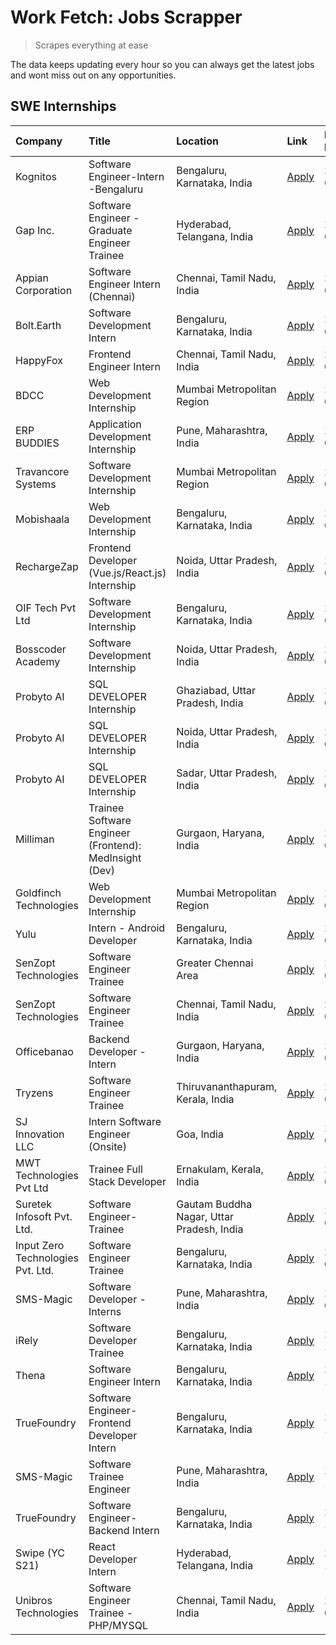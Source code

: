 # Work Fetch: Jobs Scrapper
> Scrapes everything at ease

The data keeps updating every hour so you can always get the latest jobs and wont miss out on any opportunities.

## SWE Internships
<!--START_SECTION:workfetch-->
| Company                           | Title                                                  | Location                                  | Link                                                                                                                                                                                                                                                                | Date Posted   |
|:----------------------------------|:-------------------------------------------------------|:------------------------------------------|:--------------------------------------------------------------------------------------------------------------------------------------------------------------------------------------------------------------------------------------------------------------------|:--------------|
| Kognitos                          | Software Engineer-Intern -Bengaluru                    | Bengaluru, Karnataka, India               | [Apply](https://in.linkedin.com/jobs/view/software-engineer-intern-bengaluru-at-kognitos-3855361239?refId=jUYkjnNeht8OPF7r8wUtuQ%3D%3D&trackingId=HKyBeedzSFz0bB%2B2q5bV1A%3D%3D&position=5&pageNum=0&trk=public_jobs_jserp-result_search-card)                     | 2024-03-13    |
| Gap Inc.                          | Software Engineer - Graduate Engineer Trainee          | Hyderabad, Telangana, India               | [Apply](https://in.linkedin.com/jobs/view/software-engineer-graduate-engineer-trainee-at-gap-inc-3853818960?refId=jUYkjnNeht8OPF7r8wUtuQ%3D%3D&trackingId=FJOKz68bmETpobY5%2BJYopw%3D%3D&position=12&pageNum=0&trk=public_jobs_jserp-result_search-card)            | 2024-03-12    |
| Appian Corporation                | Software Engineer Intern (Chennai)                     | Chennai, Tamil Nadu, India                | [Apply](https://in.linkedin.com/jobs/view/software-engineer-intern-chennai-at-appian-corporation-3848335036?refId=jUYkjnNeht8OPF7r8wUtuQ%3D%3D&trackingId=AJOpZ%2FiCBZezyd6IMWXn2Q%3D%3D&position=3&pageNum=0&trk=public_jobs_jserp-result_search-card)             | 2024-03-07    |
| Bolt.Earth                        | Software Development Intern                            | Bengaluru, Karnataka, India               | [Apply](https://in.linkedin.com/jobs/view/software-development-intern-at-bolt-earth-3849437038?refId=vqC%2FAO3QBJJSqngDx27w3A%3D%3D&trackingId=UERLtRkHDNDvK1Cnnh%2FFzA%3D%3D&position=2&pageNum=1&trk=public_jobs_jserp-result_search-card)                        | 2024-03-07    |
| HappyFox                          | Frontend Engineer Intern                               | Chennai, Tamil Nadu, India                | [Apply](https://in.linkedin.com/jobs/view/frontend-engineer-intern-at-happyfox-3848357951?refId=vqC%2FAO3QBJJSqngDx27w3A%3D%3D&trackingId=tykzTbFPkWq2LeB5DeYXVA%3D%3D&position=16&pageNum=1&trk=public_jobs_jserp-result_search-card)                              | 2024-03-07    |
| BDCC                              | Web Development Internship                             | Mumbai Metropolitan Region                | [Apply](https://in.linkedin.com/jobs/view/web-development-internship-at-bdcc-3849712398?refId=vqC%2FAO3QBJJSqngDx27w3A%3D%3D&trackingId=P3y1e9koLhPw4O5CtWx5qA%3D%3D&position=25&pageNum=1&trk=public_jobs_jserp-result_search-card)                                | 2024-03-07    |
| ERP BUDDIES                       | Application Development Internship                     | Pune, Maharashtra, India                  | [Apply](https://in.linkedin.com/jobs/view/application-development-internship-at-erp-buddies-3848828144?refId=vqC%2FAO3QBJJSqngDx27w3A%3D%3D&trackingId=f1dAgG4auz%2FqRCVQ8QZgxA%3D%3D&position=5&pageNum=1&trk=public_jobs_jserp-result_search-card)                | 2024-03-06    |
| Travancore Systems                | Software Development Internship                        | Mumbai Metropolitan Region                | [Apply](https://in.linkedin.com/jobs/view/software-development-internship-at-travancore-systems-3847706952?refId=jUYkjnNeht8OPF7r8wUtuQ%3D%3D&trackingId=onzp%2FHaw2VvNktrb6er%2BSw%3D%3D&position=11&pageNum=0&trk=public_jobs_jserp-result_search-card)           | 2024-03-05    |
| Mobishaala                        | Web Development Internship                             | Bengaluru, Karnataka, India               | [Apply](https://in.linkedin.com/jobs/view/web-development-internship-at-mobishaala-3847710287?refId=jUYkjnNeht8OPF7r8wUtuQ%3D%3D&trackingId=uBUh58xwNw2YPWqs5DoSfg%3D%3D&position=23&pageNum=0&trk=public_jobs_jserp-result_search-card)                            | 2024-03-05    |
| RechargeZap                       | Frontend Developer  (Vue.js/React.js) Internship       | Noida, Uttar Pradesh, India               | [Apply](https://in.linkedin.com/jobs/view/frontend-developer-vue-js-react-js-internship-at-rechargezap-3847708827?refId=vqC%2FAO3QBJJSqngDx27w3A%3D%3D&trackingId=pOHXSluKQ%2FQ%2F%2FEpXcaPuCA%3D%3D&position=6&pageNum=1&trk=public_jobs_jserp-result_search-card) | 2024-03-05    |
| OIF Tech Pvt Ltd                  | Software Development Internship                        | Bengaluru, Karnataka, India               | [Apply](https://in.linkedin.com/jobs/view/software-development-internship-at-oif-tech-pvt-ltd-3846326596?refId=jUYkjnNeht8OPF7r8wUtuQ%3D%3D&trackingId=5wQPvcEXQDRdqxHCjM3UKw%3D%3D&position=4&pageNum=0&trk=public_jobs_jserp-result_search-card)                  | 2024-03-04    |
| Bosscoder Academy                 | Software Development Internship                        | Noida, Uttar Pradesh, India               | [Apply](https://in.linkedin.com/jobs/view/software-development-internship-at-bosscoder-academy-3846323827?refId=jUYkjnNeht8OPF7r8wUtuQ%3D%3D&trackingId=oa2HNWWHd%2F4DG4r68J1RBA%3D%3D&position=15&pageNum=0&trk=public_jobs_jserp-result_search-card)              | 2024-03-04    |
| Probyto AI                        | SQL DEVELOPER Internship                               | Ghaziabad, Uttar Pradesh, India           | [Apply](https://in.linkedin.com/jobs/view/sql-developer-internship-at-probyto-ai-3846327640?refId=vqC%2FAO3QBJJSqngDx27w3A%3D%3D&trackingId=Y5gJCfGw3l5a9OYq2OqnBA%3D%3D&position=15&pageNum=1&trk=public_jobs_jserp-result_search-card)                            | 2024-03-04    |
| Probyto AI                        | SQL DEVELOPER Internship                               | Noida, Uttar Pradesh, India               | [Apply](https://in.linkedin.com/jobs/view/sql-developer-internship-at-probyto-ai-3846328520?refId=vqC%2FAO3QBJJSqngDx27w3A%3D%3D&trackingId=OFMWc42cW3%2FG0YM3OI9obw%3D%3D&position=21&pageNum=1&trk=public_jobs_jserp-result_search-card)                          | 2024-03-04    |
| Probyto AI                        | SQL DEVELOPER Internship                               | Sadar, Uttar Pradesh, India               | [Apply](https://in.linkedin.com/jobs/view/sql-developer-internship-at-probyto-ai-3846329214?refId=vqC%2FAO3QBJJSqngDx27w3A%3D%3D&trackingId=brD8Yp9GRbTW2YdnjU%2F%2BjA%3D%3D&position=24&pageNum=1&trk=public_jobs_jserp-result_search-card)                        | 2024-03-04    |
| Milliman                          | Trainee Software Engineer (Frontend): MedInsight (Dev) | Gurgaon, Haryana, India                   | [Apply](https://in.linkedin.com/jobs/view/trainee-software-engineer-frontend-medinsight-dev-at-milliman-3792874280?refId=jUYkjnNeht8OPF7r8wUtuQ%3D%3D&trackingId=PTuVrwRqw0vtGTHmTubQ%2Fw%3D%3D&position=7&pageNum=0&trk=public_jobs_jserp-result_search-card)      | 2024-03-01    |
| Goldfinch Technologies            | Web Development Internship                             | Mumbai Metropolitan Region                | [Apply](https://in.linkedin.com/jobs/view/web-development-internship-at-goldfinch-technologies-3837823879?refId=vqC%2FAO3QBJJSqngDx27w3A%3D%3D&trackingId=YjrCempOswp%2BqN0WBixLBg%3D%3D&position=20&pageNum=1&trk=public_jobs_jserp-result_search-card)            | 2024-02-22    |
| Yulu                              | Intern - Android Developer                             | Bengaluru, Karnataka, India               | [Apply](https://in.linkedin.com/jobs/view/intern-android-developer-at-yulu-3834459982?refId=vqC%2FAO3QBJJSqngDx27w3A%3D%3D&trackingId=7eM7Vyo0JRfkrScbVeL7SQ%3D%3D&position=23&pageNum=1&trk=public_jobs_jserp-result_search-card)                                  | 2024-02-19    |
| SenZopt Technologies              | Software Engineer Trainee                              | Greater Chennai Area                      | [Apply](https://in.linkedin.com/jobs/view/software-engineer-trainee-at-senzopt-technologies-3827688781?refId=vqC%2FAO3QBJJSqngDx27w3A%3D%3D&trackingId=tvtJk2oistoQ84RPsw8nhA%3D%3D&position=9&pageNum=1&trk=public_jobs_jserp-result_search-card)                  | 2024-02-12    |
| SenZopt Technologies              | Software Engineer Trainee                              | Chennai, Tamil Nadu, India                | [Apply](https://in.linkedin.com/jobs/view/software-engineer-trainee-at-senzopt-technologies-3827686880?refId=vqC%2FAO3QBJJSqngDx27w3A%3D%3D&trackingId=NhhFDnWVg7YrSWAJeJvWUw%3D%3D&position=22&pageNum=1&trk=public_jobs_jserp-result_search-card)                 | 2024-02-12    |
| Officebanao                       | Backend Developer - Intern                             | Gurgaon, Haryana, India                   | [Apply](https://in.linkedin.com/jobs/view/backend-developer-intern-at-officebanao-3814263731?refId=jUYkjnNeht8OPF7r8wUtuQ%3D%3D&trackingId=WTKxGkAOorHY0L7YcbpQzw%3D%3D&position=25&pageNum=0&trk=public_jobs_jserp-result_search-card)                             | 2024-01-31    |
| Tryzens                           | Software Engineer Trainee                              | Thiruvananthapuram, Kerala, India         | [Apply](https://in.linkedin.com/jobs/view/software-engineer-trainee-at-tryzens-3809363491?refId=vqC%2FAO3QBJJSqngDx27w3A%3D%3D&trackingId=vpOn1GC1YBXA3cxfSejo4w%3D%3D&position=11&pageNum=1&trk=public_jobs_jserp-result_search-card)                              | 2024-01-18    |
| SJ Innovation LLC                 | Intern Software Engineer (Onsite)                      | Goa, India                                | [Apply](https://in.linkedin.com/jobs/view/intern-software-engineer-onsite-at-sj-innovation-llc-3799959011?refId=vqC%2FAO3QBJJSqngDx27w3A%3D%3D&trackingId=YxwmX9v3%2BIuKaiacvpPoIQ%3D%3D&position=14&pageNum=1&trk=public_jobs_jserp-result_search-card)            | 2024-01-11    |
| MWT Technologies Pvt Ltd          | Trainee Full Stack Developer                           | Ernakulam, Kerala, India                  | [Apply](https://in.linkedin.com/jobs/view/trainee-full-stack-developer-at-mwt-technologies-pvt-ltd-3800921715?refId=jUYkjnNeht8OPF7r8wUtuQ%3D%3D&trackingId=YXhJ3EH61d5gBFIwhLiQWQ%3D%3D&position=8&pageNum=0&trk=public_jobs_jserp-result_search-card)             | 2024-01-09    |
| Suretek Infosoft Pvt. Ltd.        | Software Engineer-Trainee                              | Gautam Buddha Nagar, Uttar Pradesh, India | [Apply](https://in.linkedin.com/jobs/view/software-engineer-trainee-at-suretek-infosoft-pvt-ltd-3800934643?refId=jUYkjnNeht8OPF7r8wUtuQ%3D%3D&trackingId=NlXfPPTn35COhqXeBIg0SQ%3D%3D&position=20&pageNum=0&trk=public_jobs_jserp-result_search-card)               | 2024-01-09    |
| Input Zero Technologies Pvt. Ltd. | Software Engineer Trainee                              | Bengaluru, Karnataka, India               | [Apply](https://in.linkedin.com/jobs/view/software-engineer-trainee-at-input-zero-technologies-pvt-ltd-3800927643?refId=vqC%2FAO3QBJJSqngDx27w3A%3D%3D&trackingId=nqSDPH71YdPQijqdFn7TUA%3D%3D&position=3&pageNum=1&trk=public_jobs_jserp-result_search-card)       | 2024-01-09    |
| SMS-Magic                         | Software Developer -Interns                            | Pune, Maharashtra, India                  | [Apply](https://in.linkedin.com/jobs/view/software-developer-interns-at-sms-magic-3799485343?refId=vqC%2FAO3QBJJSqngDx27w3A%3D%3D&trackingId=XEMkdKO0PHpT2Dm%2Bh68icg%3D%3D&position=8&pageNum=1&trk=public_jobs_jserp-result_search-card)                          | 2024-01-05    |
| iRely                             | Software Developer Trainee                             | Bengaluru, Karnataka, India               | [Apply](https://in.linkedin.com/jobs/view/software-developer-trainee-at-irely-3801577534?refId=jUYkjnNeht8OPF7r8wUtuQ%3D%3D&trackingId=A8Qh3l4WOQULT0r7uWX5XQ%3D%3D&position=14&pageNum=0&trk=public_jobs_jserp-result_search-card)                                 | 2023-12-22    |
| Thena                             | Software Engineer Intern                               | Bengaluru, Karnataka, India               | [Apply](https://in.linkedin.com/jobs/view/software-engineer-intern-at-thena-3778731751?refId=jUYkjnNeht8OPF7r8wUtuQ%3D%3D&trackingId=4tRX%2BtZmw4ieghZM5LaLXA%3D%3D&position=17&pageNum=0&trk=public_jobs_jserp-result_search-card)                                 | 2023-12-05    |
| TrueFoundry                       | Software Engineer- Frontend Developer Intern           | Bengaluru, Karnataka, India               | [Apply](https://in.linkedin.com/jobs/view/software-engineer-frontend-developer-intern-at-truefoundry-3790095058?refId=jUYkjnNeht8OPF7r8wUtuQ%3D%3D&trackingId=oe79G1HJVBKz09CfpPoRjw%3D%3D&position=16&pageNum=0&trk=public_jobs_jserp-result_search-card)          | 2023-11-24    |
| SMS-Magic                         | Software Trainee Engineer                              | Pune, Maharashtra, India                  | [Apply](https://in.linkedin.com/jobs/view/software-trainee-engineer-at-sms-magic-3761409781?refId=vqC%2FAO3QBJJSqngDx27w3A%3D%3D&trackingId=t%2BwWOiilkFxx4uvX%2BzMNHA%3D%3D&position=1&pageNum=1&trk=public_jobs_jserp-result_search-card)                         | 2023-11-16    |
| TrueFoundry                       | Software Engineer-Backend Intern                       | Bengaluru, Karnataka, India               | [Apply](https://in.linkedin.com/jobs/view/software-engineer-backend-intern-at-truefoundry-3779508170?refId=vqC%2FAO3QBJJSqngDx27w3A%3D%3D&trackingId=r%2BzE86SFWDPB21MX042Jog%3D%3D&position=4&pageNum=1&trk=public_jobs_jserp-result_search-card)                  | 2023-11-10    |
| Swipe (YC S21)                    | React Developer Intern                                 | Hyderabad, Telangana, India               | [Apply](https://in.linkedin.com/jobs/view/react-developer-intern-at-swipe-yc-s21-3737600089?refId=jUYkjnNeht8OPF7r8wUtuQ%3D%3D&trackingId=%2FKr7ImP5eQPkcMxAPNma3g%3D%3D&position=18&pageNum=0&trk=public_jobs_jserp-result_search-card)                            | 2023-10-13    |
| Unibros Technologies              | Software Engineer Trainee - PHP/MYSQL                  | Chennai, Tamil Nadu, India                | [Apply](https://in.linkedin.com/jobs/view/software-engineer-trainee-php-mysql-at-unibros-technologies-3656599241?refId=vqC%2FAO3QBJJSqngDx27w3A%3D%3D&trackingId=tUaeHVdN5YlD5oi%2BrBr5Tg%3D%3D&position=10&pageNum=1&trk=public_jobs_jserp-result_search-card)     | 2023-06-12    |
<!--END_SECTION:workfetch-->
